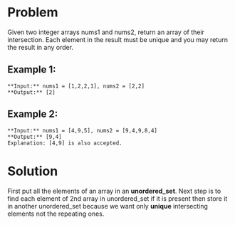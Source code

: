 # Problem

Given two integer arrays nums1 and nums2, return an array of their intersection. Each element in the result must be unique and you may return the result in any order.

## Example 1:

```
**Input:** nums1 = [1,2,2,1], nums2 = [2,2]
**Output:** [2]
```

## Example 2:

```
**Input:** nums1 = [4,9,5], nums2 = [9,4,9,8,4]
**Output:** [9,4]
Explanation: [4,9] is also accepted.
```

# Solution

First put all the elements of an array in an **unordered_set**. Next step is to find each element of 2nd array in unordered_set if it is present then store it in another unordered_set because we want only **unique** intersecting elements not the repeating ones.
